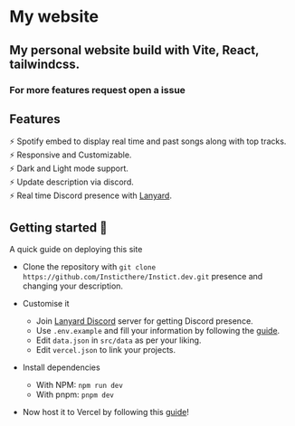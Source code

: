 # My website
## My personal website build with Vite, React, tailwindcss.
### For more features request open a issue

## Features


⚡️ Spotify embed to display real time and past songs along with top tracks.\
⚡️ Responsive and Customizable.\
⚡️ Dark and Light mode support.\
⚡️ Update description via discord.\
⚡️ Real time Discord presence with [Lanyard](https://github.com/Phineas/lanyard/).

## Getting started 🚀

A quick guide on deploying this site

- Clone the repository with `git clone https://github.com/Insticthere/Instict.dev.git`
presence and changing your description.
- Customise it
    - Join [Lanyard Discord](https://discord.gg/lanyard) server for getting Discord presence.
    - Use `.env.example` and fill your information by following the [guide](https://dev.to/einargudnig/spotify-now-playing-on-your-website-3026).
    - Edit `data.json` in `src/data` as per your liking.
    - Edit `vercel.json` to link your projects.

- Install dependencies
    - With NPM: `npm run dev` 
    - With pnpm: `pnpm dev`


- Now host it to Vercel by following this [guide](https://vercel.com/guides/deploying-react-with-vercel)!